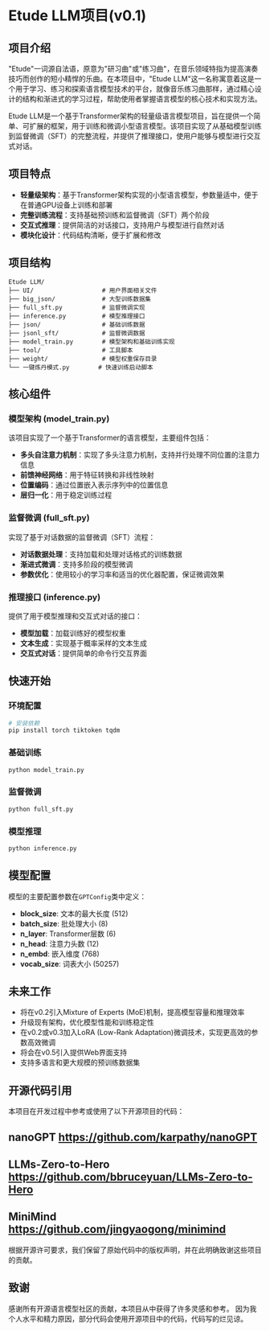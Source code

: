 # Etude LLM项目(v0.1)

## 项目介绍

"Etude"一词源自法语，原意为"研习曲"或"练习曲"，在音乐领域特指为提高演奏技巧而创作的短小精悍的乐曲。在本项目中，"Etude LLM"这一名称寓意着这是一个用于学习、练习和探索语言模型技术的平台，就像音乐练习曲那样，通过精心设计的结构和渐进式的学习过程，帮助使用者掌握语言模型的核心技术和实现方法。

Etude LLM是一个基于Transformer架构的轻量级语言模型项目，旨在提供一个简单、可扩展的框架，用于训练和微调小型语言模型。该项目实现了从基础模型训练到监督微调（SFT）的完整流程，并提供了推理接口，使用户能够与模型进行交互式对话。

## 项目特点

- **轻量级架构**：基于Transformer架构实现的小型语言模型，参数量适中，便于在普通GPU设备上训练和部署
- **完整训练流程**：支持基础预训练和监督微调（SFT）两个阶段
- **交互式推理**：提供简洁的对话接口，支持用户与模型进行自然对话
- **模块化设计**：代码结构清晰，便于扩展和修改

## 项目结构

```
Etude LLM/
├── UI/                   # 用户界面相关文件
├── big_json/             # 大型训练数据集
├── full_sft.py           # 监督微调实现
├── inference.py          # 模型推理接口
├── json/                 # 基础训练数据
├── jsonl_sft/            # 监督微调数据
├── model_train.py        # 模型架构和基础训练实现
├── tool/                 # 工具脚本
├── weight/               # 模型权重保存目录
└── 一键炼丹模式.py        # 快速训练启动脚本
```

## 核心组件

### 模型架构 (model_train.py)

该项目实现了一个基于Transformer的语言模型，主要组件包括：

- **多头自注意力机制**：实现了多头注意力机制，支持并行处理不同位置的注意力信息
- **前馈神经网络**：用于特征转换和非线性映射
- **位置编码**：通过位置嵌入表示序列中的位置信息
- **层归一化**：用于稳定训练过程

### 监督微调 (full_sft.py)

实现了基于对话数据的监督微调（SFT）流程：

- **对话数据处理**：支持加载和处理对话格式的训练数据
- **渐进式微调**：支持多阶段的模型微调
- **参数优化**：使用较小的学习率和适当的优化器配置，保证微调效果

### 推理接口 (inference.py)

提供了用于模型推理和交互式对话的接口：

- **模型加载**：加载训练好的模型权重
- **文本生成**：实现基于概率采样的文本生成
- **交互式对话**：提供简单的命令行交互界面

## 快速开始

### 环境配置

```bash
# 安装依赖
pip install torch tiktoken tqdm
```

### 基础训练

```bash
python model_train.py
```

### 监督微调

```bash
python full_sft.py
```

### 模型推理

```bash
python inference.py
```

## 模型配置

模型的主要配置参数在`GPTConfig`类中定义：

- **block_size**: 文本的最大长度 (512)
- **batch_size**: 批处理大小 (8)
- **n_layer**: Transformer层数 (6)
- **n_head**: 注意力头数 (12)
- **n_embd**: 嵌入维度 (768)
- **vocab_size**: 词表大小 (50257)

## 未来工作

- 将在v0.2引入Mixture of Experts (MoE)机制，提高模型容量和推理效率
- 升级现有架构，优化模型性能和训练稳定性
- 在v0.2或v0.3加入LoRA (Low-Rank Adaptation)微调技术，实现更高效的参数高效微调
- 将会在v0.5引入提供Web界面支持
- 支持多语言和更大规模的预训练数据集

## 开源代码引用

本项目在开发过程中参考或使用了以下开源项目的代码：

## nanoGPT https://github.com/karpathy/nanoGPT

## LLMs-Zero-to-Hero https://github.com/bbruceyuan/LLMs-Zero-to-Hero

## MiniMind https://github.com/jingyaogong/minimind


根据开源许可要求，我们保留了原始代码中的版权声明，并在此明确致谢这些项目的贡献。

## 致谢

感谢所有开源语言模型社区的贡献，本项目从中获得了许多灵感和参考。
因为我个人水平和精力原因，部分代码会使用开源项目中的代码，代码写的烂见谅。

